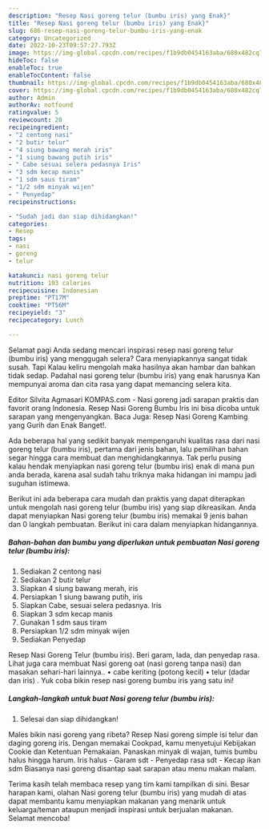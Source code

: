 ```yaml
---
description: "Resep Nasi goreng telur (bumbu iris) yang Enak}"
title: "Resep Nasi goreng telur (bumbu iris) yang Enak}"
slug: 686-resep-nasi-goreng-telur-bumbu-iris-yang-enak
category: Uncategorized
date: 2022-10-23T09:57:27.793Z
image: https://img-global.cpcdn.com/recipes/f1b9db0454163aba/680x482cq70/nasi-goreng-telur-bumbu-iris-foto-resep-utama.jpg
hideToc: false
enableToc: true
enableTocContent: false
thumbnail: https://img-global.cpcdn.com/recipes/f1b9db0454163aba/680x482cq70/nasi-goreng-telur-bumbu-iris-foto-resep-utama.jpg
cover: https://img-global.cpcdn.com/recipes/f1b9db0454163aba/680x482cq70/nasi-goreng-telur-bumbu-iris-foto-resep-utama.jpg
author: Admin
authorAv: notfound
ratingvalue: 5
reviewcount: 20
recipeingredient:
- "2 centong nasi"
- "2 butir telur"
- "4 siung bawang merah iris"
- "1 siung bawang putih iris"
- " Cabe sesuai selera pedasnya Iris"
- "3 sdm kecap manis"
- "1 sdm saus tiram"
- "1/2 sdm minyak wijen"
- " Penyedap"
recipeinstructions:

- "Sudah jadi dan siap dihidangkan!"
categories:
- Resep
tags:
- nasi
- goreng
- telur

katakunci: nasi goreng telur 
nutrition: 193 calories
recipecuisine: Indonesian
preptime: "PT17M"
cooktime: "PT56M"
recipeyield: "3"
recipecategory: Lunch

---
```



Selamat pagi Anda sedang mencari inspirasi resep nasi goreng telur (bumbu iris) yang menggugah selera? Cara menyiapkannya sangat tidak susah. Tapi Kalau keliru mengolah maka hasilnya akan hambar dan bahkan tidak sedap. Padahal nasi goreng telur (bumbu iris) yang enak harusnya Kan mempunyai aroma dan cita rasa yang dapat memancing selera kita.


Editor Silvita Agmasari KOMPAS.com - Nasi goreng jadi sarapan praktis dan favorit orang Indonesia. Resep Nasi Goreng Bumbu Iris ini bisa dicoba untuk sarapan yang mengenyangkan. Baca Juga: Resep Nasi Goreng Kambing yang Gurih dan Enak Banget!.

Ada beberapa hal yang sedikit banyak mempengaruhi kualitas rasa dari nasi goreng telur (bumbu iris), pertama dari jenis bahan, lalu pemilihan bahan segar hingga cara membuat dan menghidangkannya. Tak perlu pusing kalau hendak menyiapkan nasi goreng telur (bumbu iris) enak di mana pun anda berada, karena asal sudah tahu triknya maka hidangan ini mampu jadi suguhan istimewa.


Berikut ini ada beberapa cara mudah dan praktis yang dapat diterapkan untuk mengolah nasi goreng telur (bumbu iris) yang siap dikreasikan. Anda dapat menyiapkan Nasi goreng telur (bumbu iris) memakai 9 jenis bahan dan 0 langkah pembuatan. Berikut ini cara dalam menyiapkan hidangannya.

<!--inarticleads1-->

##### Bahan-bahan dan bumbu yang diperlukan untuk pembuatan Nasi goreng telur (bumbu iris):

1. Sediakan 2 centong nasi
1. Sediakan 2 butir telur
1. Siapkan 4 siung bawang merah, iris
1. Persiapkan 1 siung bawang putih, iris
1. Siapkan  Cabe, sesuai selera pedasnya. Iris
1. Siapkan 3 sdm kecap manis
1. Gunakan 1 sdm saus tiram
1. Persiapkan 1/2 sdm minyak wijen
1. Sediakan  Penyedap


Resep Nasi Goreng Telur (bumbu iris). Beri garam, lada, dan penyedap rasa. Lihat juga cara membuat Nasi goreng oat (nasi goreng tanpa nasi) dan masakan sehari-hari lainnya.. • cabe keriting (potong kecil) • telur (dadar dan iris) . Yuk coba bikin resep nasi goreng bumbu iris yang satu ini! 

<!--inarticleads2-->

##### Langkah-langkah untuk buat Nasi goreng telur (bumbu iris):


1. Selesai dan siap dihidangkan!

Males bikin nasi goreng yang ribeta? Resep Nasi goreng simple isi telur dan daging goreng iris. Dengan memakai Cookpad, kamu menyetujui Kebijakan Cookie dan Ketentuan Pemakaian. Panaskan minyak di wajan, tumis bumbu halus hingga harum. Iris halus - Garam sdt - Penyedap rasa sdt - Kecap ikan sdm Biasanya nasi goreng disantap saat sarapan atau menu makan malam. 

Terima kasih telah membaca resep yang tim kami tampilkan di sini. Besar harapan kami, olahan Nasi goreng telur (bumbu iris) yang mudah di atas dapat membantu kamu menyiapkan makanan yang menarik untuk keluarga/teman ataupun menjadi inspirasi untuk berjualan makanan. Selamat mencoba!
